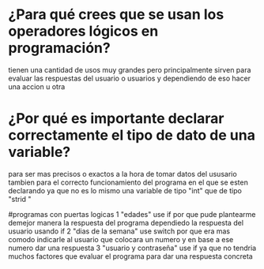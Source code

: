# ¿Para qué crees que se usan los operadores lógicos en programación?
tienen una cantidad de usos muy grandes pero principalmente sirven para evaluar las respuestas del usuario o usuarios y dependiendo de eso hacer una accion u otra 
# ¿Por qué es importante declarar correctamente el tipo de dato de una variable?
para ser mas precisos o exactos a la hora de tomar datos del ususario tambien para el correcto funcionamiento del programa en el que se esten declarando ya que no es lo mismo 
una variable de tipo "int" que de tipo "strid "

#programas con puertas logicas 
1 "edades" use if por que pude plantearme demejor manera la respuesta del programa dependiedo la respuesta del usuario usando if 
2 "dias de la semana" use switch por que era mas comodo indicarle al usuario que colocara un numero y en base a ese numero dar una respuesta 
3 "usuario y contraseña" use if ya que no tendria muchos factores que evaluar el programa para dar una respuesta concreta 
